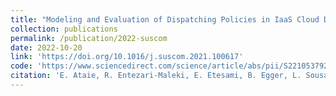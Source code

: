 ```yaml
---
title: "Modeling and Evaluation of Dispatching Policies in IaaS Cloud Data Centers using SANs"
collection: publications
permalink: /publication/2022-suscom
date: 2022-10-20
link: 'https://doi.org/10.1016/j.suscom.2021.100617'
code: 'https://www.sciencedirect.com/science/article/abs/pii/S2210537921001050'
citation: 'E. Ataie, R. Entezari-Maleki, E. Etesami, B. Egger, L. Sousa, and A. Movaghar, &quot;Modeling and Evaluation of Dispatching Policies in IaaS Cloud Data Centers using SANs,&quot; <i>Sustainable Computing: Informatics and Systems</i>, Vol. 33, No. 100617, 2022.'
---
```

